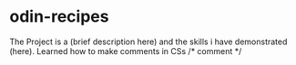 # odin-recipes
The Project is a (brief description here) and the skills i have demonstrated (here).
Learned how to make comments in CSs /* comment */
